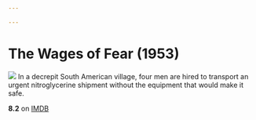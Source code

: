 ```yaml
---

---
```


# The Wages of Fear (1953)
![](https://m.media-amazon.com/images/M/MV5BZDdkNzMwZmUtY2Q5MS00ZmM2LWJhYjItYTBjMWY0MGM4MDRjXkEyXkFqcGdeQXVyNTA4NzY1MzY@._V1_SX300.jpg)
In a decrepit South American village, four men are hired to transport an urgent nitroglycerine shipment without the equipment that would make it safe.

**8.2** on [IMDB](https://www.imdb.com/title/tt0046268)
